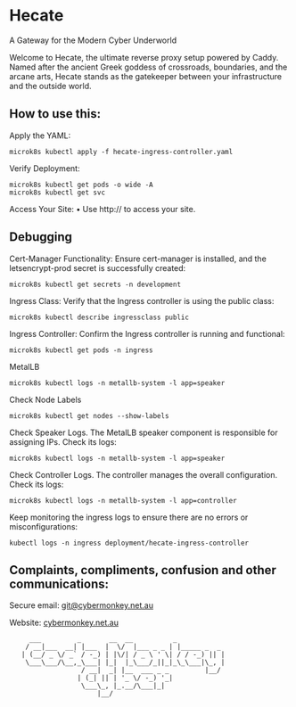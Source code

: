 # Hecate 

A Gateway for the Modern Cyber Underworld

Welcome to Hecate, the ultimate reverse proxy setup powered by Caddy. Named after the ancient Greek goddess of crossroads, boundaries, and the arcane arts, Hecate stands as the gatekeeper between your infrastructure and the outside world. 


## How to use this:

Apply the YAML:
```
microk8s kubectl apply -f hecate-ingress-controller.yaml
```

Verify Deployment:
```
microk8s kubectl get pods -o wide -A
microk8s kubectl get svc
```

Access Your Site:
	•	Use http://<node-IP> to access your site.


## Debugging

Cert-Manager Functionality: Ensure cert-manager is installed, and the letsencrypt-prod secret is successfully created:
```
microk8s kubectl get secrets -n development
```

Ingress Class: Verify that the Ingress controller is using the public class:
```
microk8s kubectl describe ingressclass public
```

Ingress Controller: Confirm the Ingress controller is running and functional:
```
microk8s kubectl get pods -n ingress
```

MetalLB
```
microk8s kubectl logs -n metallb-system -l app=speaker
```

Check Node Labels
```
microk8s kubectl get nodes --show-labels
```

Check Speaker Logs. The MetalLB speaker component is responsible for assigning IPs. Check its logs:
```
microk8s kubectl logs -n metallb-system -l app=speaker
```

Check Controller Logs. The controller manages the overall configuration. Check its logs:
```
microk8s kubectl logs -n metallb-system -l app=controller
```

Keep monitoring the ingress logs to ensure there are no errors or misconfigurations:
```
kubectl logs -n ingress deployment/hecate-ingress-controller
```

## Complaints, compliments, confusion and other communications:

Secure email: [git@cybermonkey.net.au](mailto:git@cybermonkey.net.au)  

Website: [cybermonkey.net.au](https://cybermonkey.net.au)

```
     ___         _       __  __          _
    / __|___  __| |___  |  \/  |___ _ _ | |_____ _  _
   | (__/ _ \/ _` / -_) | |\/| / _ \ ' \| / / -_) || |
    \___\___/\__,_\___| |_|  |_\___/_||_|_\_\___|\_, |
                  / __|  _| |__  ___ _ _         |__/
                 | (_| || | '_ \/ -_) '_|
                  \___\_, |_.__/\___|_|
                      |__/
```
